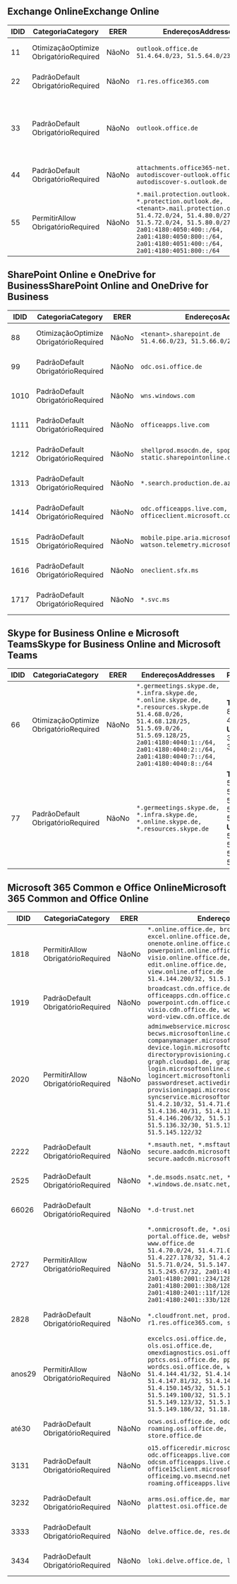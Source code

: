 <!--THIS FILE IS AUTOMATICALLY GENERATED. MANUAL CHANGES WILL BE OVERWRITTEN.-->
<!--Please contact the Office 365 Endpoints team with any questions.-->
<!--Germany endpoints version 2019072900-->
<!--File generated 2019-07-29 11:00:21.9662-->

## <a name="exchange-online"></a><span data-ttu-id="9a437-101">Exchange Online</span><span class="sxs-lookup"><span data-stu-id="9a437-101">Exchange Online</span></span>

<span data-ttu-id="9a437-102">ID</span><span class="sxs-lookup"><span data-stu-id="9a437-102">ID</span></span> | <span data-ttu-id="9a437-103">Categoria</span><span class="sxs-lookup"><span data-stu-id="9a437-103">Category</span></span> | <span data-ttu-id="9a437-104">ER</span><span class="sxs-lookup"><span data-stu-id="9a437-104">ER</span></span> | <span data-ttu-id="9a437-105">Endereços</span><span class="sxs-lookup"><span data-stu-id="9a437-105">Addresses</span></span> | <span data-ttu-id="9a437-106">Portas</span><span class="sxs-lookup"><span data-stu-id="9a437-106">Ports</span></span>
-- | -------------------- | -- | ------------------------------------------------------------------------------------------------------------------------------------------------------------------------------------------------------------------------------------------------------------ | -------------------------------
<span data-ttu-id="9a437-107">1</span><span class="sxs-lookup"><span data-stu-id="9a437-107">1</span></span> | <span data-ttu-id="9a437-108">Otimização</span><span class="sxs-lookup"><span data-stu-id="9a437-108">Optimize</span></span><BR><span data-ttu-id="9a437-109">Obrigatório</span><span class="sxs-lookup"><span data-stu-id="9a437-109">Required</span></span> | <span data-ttu-id="9a437-110">Não</span><span class="sxs-lookup"><span data-stu-id="9a437-110">No</span></span> | `outlook.office.de`<BR>`51.4.64.0/23, 51.5.64.0/23` | <span data-ttu-id="9a437-111">**TCP:** 443, 80</span><span class="sxs-lookup"><span data-stu-id="9a437-111">**TCP:** 443, 80</span></span>
<span data-ttu-id="9a437-112">2</span><span class="sxs-lookup"><span data-stu-id="9a437-112">2</span></span> | <span data-ttu-id="9a437-113">Padrão</span><span class="sxs-lookup"><span data-stu-id="9a437-113">Default</span></span><BR><span data-ttu-id="9a437-114">Obrigatório</span><span class="sxs-lookup"><span data-stu-id="9a437-114">Required</span></span> | <span data-ttu-id="9a437-115">Não</span><span class="sxs-lookup"><span data-stu-id="9a437-115">No</span></span> | `r1.res.office365.com` | <span data-ttu-id="9a437-116">**TCP:** 443, 80</span><span class="sxs-lookup"><span data-stu-id="9a437-116">**TCP:** 443, 80</span></span>
<span data-ttu-id="9a437-117">3</span><span class="sxs-lookup"><span data-stu-id="9a437-117">3</span></span> | <span data-ttu-id="9a437-118">Padrão</span><span class="sxs-lookup"><span data-stu-id="9a437-118">Default</span></span><BR><span data-ttu-id="9a437-119">Obrigatório</span><span class="sxs-lookup"><span data-stu-id="9a437-119">Required</span></span> | <span data-ttu-id="9a437-120">Não</span><span class="sxs-lookup"><span data-stu-id="9a437-120">No</span></span> | `outlook.office.de` | <span data-ttu-id="9a437-121">**TCP:** 143, 25, 587, 993, 995</span><span class="sxs-lookup"><span data-stu-id="9a437-121">**TCP:** 143, 25, 587, 993, 995</span></span>
<span data-ttu-id="9a437-122">4</span><span class="sxs-lookup"><span data-stu-id="9a437-122">4</span></span> | <span data-ttu-id="9a437-123">Padrão</span><span class="sxs-lookup"><span data-stu-id="9a437-123">Default</span></span><BR><span data-ttu-id="9a437-124">Obrigatório</span><span class="sxs-lookup"><span data-stu-id="9a437-124">Required</span></span> | <span data-ttu-id="9a437-125">Não</span><span class="sxs-lookup"><span data-stu-id="9a437-125">No</span></span> | `attachments.office365-net.de, autodiscover-outlook.office.de, autodiscover-s.outlook.de` | <span data-ttu-id="9a437-126">**TCP:** 443, 80</span><span class="sxs-lookup"><span data-stu-id="9a437-126">**TCP:** 443, 80</span></span>
<span data-ttu-id="9a437-127">5</span><span class="sxs-lookup"><span data-stu-id="9a437-127">5</span></span> | <span data-ttu-id="9a437-128">Permitir</span><span class="sxs-lookup"><span data-stu-id="9a437-128">Allow</span></span><BR><span data-ttu-id="9a437-129">Obrigatório</span><span class="sxs-lookup"><span data-stu-id="9a437-129">Required</span></span> | <span data-ttu-id="9a437-130">Não</span><span class="sxs-lookup"><span data-stu-id="9a437-130">No</span></span> | `*.mail.protection.outlook.de, *.protection.outlook.de, <tenant>.mail.protection.outlook.de`<BR>`51.4.72.0/24, 51.4.80.0/27, 51.5.72.0/24, 51.5.80.0/27, 2a01:4180:4050:400::/64, 2a01:4180:4050:800::/64, 2a01:4180:4051:400::/64, 2a01:4180:4051:800::/64` | <span data-ttu-id="9a437-131">**TCP:** 25, 443</span><span class="sxs-lookup"><span data-stu-id="9a437-131">**TCP:** 25, 443</span></span>

## <a name="sharepoint-online-and-onedrive-for-business"></a><span data-ttu-id="9a437-132">SharePoint Online e OneDrive for Business</span><span class="sxs-lookup"><span data-stu-id="9a437-132">SharePoint Online and OneDrive for Business</span></span>

<span data-ttu-id="9a437-133">ID</span><span class="sxs-lookup"><span data-stu-id="9a437-133">ID</span></span> | <span data-ttu-id="9a437-134">Categoria</span><span class="sxs-lookup"><span data-stu-id="9a437-134">Category</span></span> | <span data-ttu-id="9a437-135">ER</span><span class="sxs-lookup"><span data-stu-id="9a437-135">ER</span></span> | <span data-ttu-id="9a437-136">Endereços</span><span class="sxs-lookup"><span data-stu-id="9a437-136">Addresses</span></span> | <span data-ttu-id="9a437-137">Portas</span><span class="sxs-lookup"><span data-stu-id="9a437-137">Ports</span></span>
-- | -------------------- | -- | ------------------------------------------------------------------------------ | ----------------
<span data-ttu-id="9a437-138">8</span><span class="sxs-lookup"><span data-stu-id="9a437-138">8</span></span> | <span data-ttu-id="9a437-139">Otimização</span><span class="sxs-lookup"><span data-stu-id="9a437-139">Optimize</span></span><BR><span data-ttu-id="9a437-140">Obrigatório</span><span class="sxs-lookup"><span data-stu-id="9a437-140">Required</span></span> | <span data-ttu-id="9a437-141">Não</span><span class="sxs-lookup"><span data-stu-id="9a437-141">No</span></span> | `<tenant>.sharepoint.de`<BR>`51.4.66.0/23, 51.5.66.0/23` | <span data-ttu-id="9a437-142">**TCP:** 443, 80</span><span class="sxs-lookup"><span data-stu-id="9a437-142">**TCP:** 443, 80</span></span>
<span data-ttu-id="9a437-143">9</span><span class="sxs-lookup"><span data-stu-id="9a437-143">9</span></span> | <span data-ttu-id="9a437-144">Padrão</span><span class="sxs-lookup"><span data-stu-id="9a437-144">Default</span></span><BR><span data-ttu-id="9a437-145">Obrigatório</span><span class="sxs-lookup"><span data-stu-id="9a437-145">Required</span></span> | <span data-ttu-id="9a437-146">Não</span><span class="sxs-lookup"><span data-stu-id="9a437-146">No</span></span> | `odc.osi.office.de` | <span data-ttu-id="9a437-147">**TCP:** 443, 80</span><span class="sxs-lookup"><span data-stu-id="9a437-147">**TCP:** 443, 80</span></span>
<span data-ttu-id="9a437-148">10</span><span class="sxs-lookup"><span data-stu-id="9a437-148">10</span></span> | <span data-ttu-id="9a437-149">Padrão</span><span class="sxs-lookup"><span data-stu-id="9a437-149">Default</span></span><BR><span data-ttu-id="9a437-150">Obrigatório</span><span class="sxs-lookup"><span data-stu-id="9a437-150">Required</span></span> | <span data-ttu-id="9a437-151">Não</span><span class="sxs-lookup"><span data-stu-id="9a437-151">No</span></span> | `wns.windows.com` | <span data-ttu-id="9a437-152">**TCP:** 443, 80</span><span class="sxs-lookup"><span data-stu-id="9a437-152">**TCP:** 443, 80</span></span>
<span data-ttu-id="9a437-153">11</span><span class="sxs-lookup"><span data-stu-id="9a437-153">11</span></span> | <span data-ttu-id="9a437-154">Padrão</span><span class="sxs-lookup"><span data-stu-id="9a437-154">Default</span></span><BR><span data-ttu-id="9a437-155">Obrigatório</span><span class="sxs-lookup"><span data-stu-id="9a437-155">Required</span></span> | <span data-ttu-id="9a437-156">Não</span><span class="sxs-lookup"><span data-stu-id="9a437-156">No</span></span> | `officeapps.live.com` | <span data-ttu-id="9a437-157">**TCP:** 443, 80</span><span class="sxs-lookup"><span data-stu-id="9a437-157">**TCP:** 443, 80</span></span>
<span data-ttu-id="9a437-158">12</span><span class="sxs-lookup"><span data-stu-id="9a437-158">12</span></span> | <span data-ttu-id="9a437-159">Padrão</span><span class="sxs-lookup"><span data-stu-id="9a437-159">Default</span></span><BR><span data-ttu-id="9a437-160">Obrigatório</span><span class="sxs-lookup"><span data-stu-id="9a437-160">Required</span></span> | <span data-ttu-id="9a437-161">Não</span><span class="sxs-lookup"><span data-stu-id="9a437-161">No</span></span> | `shellprod.msocdn.de, spoprod-a.akamaihd.net, static.sharepointonline.com` | <span data-ttu-id="9a437-162">**TCP:** 443, 80</span><span class="sxs-lookup"><span data-stu-id="9a437-162">**TCP:** 443, 80</span></span>
<span data-ttu-id="9a437-163">13</span><span class="sxs-lookup"><span data-stu-id="9a437-163">13</span></span> | <span data-ttu-id="9a437-164">Padrão</span><span class="sxs-lookup"><span data-stu-id="9a437-164">Default</span></span><BR><span data-ttu-id="9a437-165">Obrigatório</span><span class="sxs-lookup"><span data-stu-id="9a437-165">Required</span></span> | <span data-ttu-id="9a437-166">Não</span><span class="sxs-lookup"><span data-stu-id="9a437-166">No</span></span> | `*.search.production.de.azuretrafficmanager.de` | <span data-ttu-id="9a437-167">**TCP:** 443</span><span class="sxs-lookup"><span data-stu-id="9a437-167">**TCP:** 443</span></span>
<span data-ttu-id="9a437-168">14</span><span class="sxs-lookup"><span data-stu-id="9a437-168">14</span></span> | <span data-ttu-id="9a437-169">Padrão</span><span class="sxs-lookup"><span data-stu-id="9a437-169">Default</span></span><BR><span data-ttu-id="9a437-170">Obrigatório</span><span class="sxs-lookup"><span data-stu-id="9a437-170">Required</span></span> | <span data-ttu-id="9a437-171">Não</span><span class="sxs-lookup"><span data-stu-id="9a437-171">No</span></span> | `odc.officeapps.live.com, officeclient.microsoft.com` | <span data-ttu-id="9a437-172">**TCP:** 443, 80</span><span class="sxs-lookup"><span data-stu-id="9a437-172">**TCP:** 443, 80</span></span>
<span data-ttu-id="9a437-173">15</span><span class="sxs-lookup"><span data-stu-id="9a437-173">15</span></span> | <span data-ttu-id="9a437-174">Padrão</span><span class="sxs-lookup"><span data-stu-id="9a437-174">Default</span></span><BR><span data-ttu-id="9a437-175">Obrigatório</span><span class="sxs-lookup"><span data-stu-id="9a437-175">Required</span></span> | <span data-ttu-id="9a437-176">Não</span><span class="sxs-lookup"><span data-stu-id="9a437-176">No</span></span> | `mobile.pipe.aria.microsoft.com, ssw.live.com, watson.telemetry.microsoft.com` | <span data-ttu-id="9a437-177">**TCP:** 443, 80</span><span class="sxs-lookup"><span data-stu-id="9a437-177">**TCP:** 443, 80</span></span>
<span data-ttu-id="9a437-178">16</span><span class="sxs-lookup"><span data-stu-id="9a437-178">16</span></span> | <span data-ttu-id="9a437-179">Padrão</span><span class="sxs-lookup"><span data-stu-id="9a437-179">Default</span></span><BR><span data-ttu-id="9a437-180">Obrigatório</span><span class="sxs-lookup"><span data-stu-id="9a437-180">Required</span></span> | <span data-ttu-id="9a437-181">Não</span><span class="sxs-lookup"><span data-stu-id="9a437-181">No</span></span> | `oneclient.sfx.ms` | <span data-ttu-id="9a437-182">**TCP:** 443, 80</span><span class="sxs-lookup"><span data-stu-id="9a437-182">**TCP:** 443, 80</span></span>
<span data-ttu-id="9a437-183">17</span><span class="sxs-lookup"><span data-stu-id="9a437-183">17</span></span> | <span data-ttu-id="9a437-184">Padrão</span><span class="sxs-lookup"><span data-stu-id="9a437-184">Default</span></span><BR><span data-ttu-id="9a437-185">Obrigatório</span><span class="sxs-lookup"><span data-stu-id="9a437-185">Required</span></span> | <span data-ttu-id="9a437-186">Não</span><span class="sxs-lookup"><span data-stu-id="9a437-186">No</span></span> | `*.svc.ms` | <span data-ttu-id="9a437-187">**TCP:** 443, 80</span><span class="sxs-lookup"><span data-stu-id="9a437-187">**TCP:** 443, 80</span></span>

## <a name="skype-for-business-online-and-microsoft-teams"></a><span data-ttu-id="9a437-188">Skype for Business Online e Microsoft Teams</span><span class="sxs-lookup"><span data-stu-id="9a437-188">Skype for Business Online and Microsoft Teams</span></span>

<span data-ttu-id="9a437-189">ID</span><span class="sxs-lookup"><span data-stu-id="9a437-189">ID</span></span> | <span data-ttu-id="9a437-190">Categoria</span><span class="sxs-lookup"><span data-stu-id="9a437-190">Category</span></span> | <span data-ttu-id="9a437-191">ER</span><span class="sxs-lookup"><span data-stu-id="9a437-191">ER</span></span> | <span data-ttu-id="9a437-192">Endereços</span><span class="sxs-lookup"><span data-stu-id="9a437-192">Addresses</span></span> | <span data-ttu-id="9a437-193">Portas</span><span class="sxs-lookup"><span data-stu-id="9a437-193">Ports</span></span>
-- | -------------------- | -- | ----------------------------------------------------------------------------------------------------------------------------------------------------------------------------------------------------------------------------------------------- | --------------------------------------------------
<span data-ttu-id="9a437-194">6</span><span class="sxs-lookup"><span data-stu-id="9a437-194">6</span></span> | <span data-ttu-id="9a437-195">Otimização</span><span class="sxs-lookup"><span data-stu-id="9a437-195">Optimize</span></span><BR><span data-ttu-id="9a437-196">Obrigatório</span><span class="sxs-lookup"><span data-stu-id="9a437-196">Required</span></span> | <span data-ttu-id="9a437-197">Não</span><span class="sxs-lookup"><span data-stu-id="9a437-197">No</span></span> | `*.germeetings.skype.de, *.infra.skype.de, *.online.skype.de, *.resources.skype.de`<BR>`51.4.68.0/26, 51.4.68.128/25, 51.5.69.0/26, 51.5.69.128/25, 2a01:4180:4040:1::/64, 2a01:4180:4040:2::/64, 2a01:4180:4040:7::/64, 2a01:4180:4040:8::/64` | <span data-ttu-id="9a437-198">**TCP:** 443, 80</span><span class="sxs-lookup"><span data-stu-id="9a437-198">**TCP:** 443, 80</span></span><BR><span data-ttu-id="9a437-199">**UDP:** 3478</span><span class="sxs-lookup"><span data-stu-id="9a437-199">**UDP:** 3478</span></span>
<span data-ttu-id="9a437-200">7</span><span class="sxs-lookup"><span data-stu-id="9a437-200">7</span></span> | <span data-ttu-id="9a437-201">Padrão</span><span class="sxs-lookup"><span data-stu-id="9a437-201">Default</span></span><BR><span data-ttu-id="9a437-202">Obrigatório</span><span class="sxs-lookup"><span data-stu-id="9a437-202">Required</span></span> | <span data-ttu-id="9a437-203">Não</span><span class="sxs-lookup"><span data-stu-id="9a437-203">No</span></span> | `*.germeetings.skype.de, *.infra.skype.de, *.online.skype.de, *.resources.skype.de` | <span data-ttu-id="9a437-204">**TCP:** 5061, 50000-59999</span><span class="sxs-lookup"><span data-stu-id="9a437-204">**TCP:** 5061, 50000-59999</span></span><BR><span data-ttu-id="9a437-205">**UDP:** 50000-59999</span><span class="sxs-lookup"><span data-stu-id="9a437-205">**UDP:** 50000-59999</span></span>

## <a name="microsoft-365-common-and-office-online"></a><span data-ttu-id="9a437-206">Microsoft 365 Common e Office Online</span><span class="sxs-lookup"><span data-stu-id="9a437-206">Microsoft 365 Common and Office Online</span></span>

<span data-ttu-id="9a437-207">ID</span><span class="sxs-lookup"><span data-stu-id="9a437-207">ID</span></span> | <span data-ttu-id="9a437-208">Categoria</span><span class="sxs-lookup"><span data-stu-id="9a437-208">Category</span></span> | <span data-ttu-id="9a437-209">ER</span><span class="sxs-lookup"><span data-stu-id="9a437-209">ER</span></span> | <span data-ttu-id="9a437-210">Endereços</span><span class="sxs-lookup"><span data-stu-id="9a437-210">Addresses</span></span> | <span data-ttu-id="9a437-211">Portas</span><span class="sxs-lookup"><span data-stu-id="9a437-211">Ports</span></span>
-- | ------------------- | -- | -------------------------------------------------------------------------------------------------------------------------------------------------------------------------------------------------------------------------------------------------------------------------------------------------------------------------------------------------------------------------------------------------------------------------------------------------------------------------------------------------------------------------------------------------------------------------------------------------------------------------- | ----------------
<span data-ttu-id="9a437-212">18</span><span class="sxs-lookup"><span data-stu-id="9a437-212">18</span></span> | <span data-ttu-id="9a437-213">Permitir</span><span class="sxs-lookup"><span data-stu-id="9a437-213">Allow</span></span><BR><span data-ttu-id="9a437-214">Obrigatório</span><span class="sxs-lookup"><span data-stu-id="9a437-214">Required</span></span> | <span data-ttu-id="9a437-215">Não</span><span class="sxs-lookup"><span data-stu-id="9a437-215">No</span></span> | `*.online.office.de, broadcast.online.office.de, excel.online.office.de, onenote.online.office.de, powerpoint.online.office.de, visio.online.office.de, word-edit.online.office.de, word-view.online.office.de`<BR>`51.4.144.200/32, 51.5.149.3/32, 51.18.16.0/23` | <span data-ttu-id="9a437-216">**TCP:** 443</span><span class="sxs-lookup"><span data-stu-id="9a437-216">**TCP:** 443</span></span>
<span data-ttu-id="9a437-217">19</span><span class="sxs-lookup"><span data-stu-id="9a437-217">19</span></span> | <span data-ttu-id="9a437-218">Padrão</span><span class="sxs-lookup"><span data-stu-id="9a437-218">Default</span></span><BR><span data-ttu-id="9a437-219">Obrigatório</span><span class="sxs-lookup"><span data-stu-id="9a437-219">Required</span></span> | <span data-ttu-id="9a437-220">Não</span><span class="sxs-lookup"><span data-stu-id="9a437-220">No</span></span> | `broadcast.cdn.office.de, excel.cdn.office.de, officeapps.cdn.office.de, onenote.cdn.office.de, powerpoint.cdn.office.de, view.cdn.office.de, visio.cdn.office.de, word-edit.cdn.office.de, word-view.cdn.office.de` | <span data-ttu-id="9a437-221">**TCP:** 443</span><span class="sxs-lookup"><span data-stu-id="9a437-221">**TCP:** 443</span></span>
<span data-ttu-id="9a437-222">20</span><span class="sxs-lookup"><span data-stu-id="9a437-222">20</span></span> | <span data-ttu-id="9a437-223">Permitir</span><span class="sxs-lookup"><span data-stu-id="9a437-223">Allow</span></span><BR><span data-ttu-id="9a437-224">Obrigatório</span><span class="sxs-lookup"><span data-stu-id="9a437-224">Required</span></span> | <span data-ttu-id="9a437-225">Não</span><span class="sxs-lookup"><span data-stu-id="9a437-225">No</span></span> | `adminwebservice.microsoftonline.de, becws.microsoftonline.de, companymanager.microsoftonline.de, device.login.microsoftonline.de, directoryprovisioning.cloudapi.de, graph.cloudapi.de, graph.microsoft.de, login.microsoftonline.de, logincert.microsoftonline.de, pas.cloudapi.de, passwordreset.activedirectory.microsoftazure.de, provisioningapi.microsoftonline.de, syncservice.microsoftonline.de`<BR>`51.4.2.10/32, 51.4.71.61/32, 51.4.136.38/31, 51.4.136.40/31, 51.4.136.42/32, 51.4.146.38/32, 51.4.146.206/32, 51.5.16.7/32, 51.5.71.22/32, 51.5.136.32/30, 51.5.136.36/32, 51.5.145.29/32, 51.5.145.122/32` | <span data-ttu-id="9a437-226">**TCP:** 443, 80</span><span class="sxs-lookup"><span data-stu-id="9a437-226">**TCP:** 443, 80</span></span>
<span data-ttu-id="9a437-227">22</span><span class="sxs-lookup"><span data-stu-id="9a437-227">22</span></span> | <span data-ttu-id="9a437-228">Padrão</span><span class="sxs-lookup"><span data-stu-id="9a437-228">Default</span></span><BR><span data-ttu-id="9a437-229">Obrigatório</span><span class="sxs-lookup"><span data-stu-id="9a437-229">Required</span></span> | <span data-ttu-id="9a437-230">Não</span><span class="sxs-lookup"><span data-stu-id="9a437-230">No</span></span> | `*.msauth.net, *.msftauth.net, secure.aadcdn.microsoftonline-p.com, secure.aadcdn.microsoftonline-p.de` | <span data-ttu-id="9a437-231">**TCP:** 443, 80</span><span class="sxs-lookup"><span data-stu-id="9a437-231">**TCP:** 443, 80</span></span>
<span data-ttu-id="9a437-232">25</span><span class="sxs-lookup"><span data-stu-id="9a437-232">25</span></span> | <span data-ttu-id="9a437-233">Padrão</span><span class="sxs-lookup"><span data-stu-id="9a437-233">Default</span></span><BR><span data-ttu-id="9a437-234">Obrigatório</span><span class="sxs-lookup"><span data-stu-id="9a437-234">Required</span></span> | <span data-ttu-id="9a437-235">Não</span><span class="sxs-lookup"><span data-stu-id="9a437-235">No</span></span> | `*.de.msods.nsatc.net, *.office.de.akadns.net, *.windows.de.nsatc.net, officehome.msocdn.de` | <span data-ttu-id="9a437-236">**TCP:** 443, 80</span><span class="sxs-lookup"><span data-stu-id="9a437-236">**TCP:** 443, 80</span></span>
<span data-ttu-id="9a437-237">660</span><span class="sxs-lookup"><span data-stu-id="9a437-237">26</span></span> | <span data-ttu-id="9a437-238">Padrão</span><span class="sxs-lookup"><span data-stu-id="9a437-238">Default</span></span><BR><span data-ttu-id="9a437-239">Obrigatório</span><span class="sxs-lookup"><span data-stu-id="9a437-239">Required</span></span> | <span data-ttu-id="9a437-240">Não</span><span class="sxs-lookup"><span data-stu-id="9a437-240">No</span></span> | `*.d-trust.net` | <span data-ttu-id="9a437-241">**TCP:** 443, 80</span><span class="sxs-lookup"><span data-stu-id="9a437-241">**TCP:** 443, 80</span></span>
<span data-ttu-id="9a437-242">27</span><span class="sxs-lookup"><span data-stu-id="9a437-242">27</span></span> | <span data-ttu-id="9a437-243">Permitir</span><span class="sxs-lookup"><span data-stu-id="9a437-243">Allow</span></span><BR><span data-ttu-id="9a437-244">Obrigatório</span><span class="sxs-lookup"><span data-stu-id="9a437-244">Required</span></span> | <span data-ttu-id="9a437-245">Não</span><span class="sxs-lookup"><span data-stu-id="9a437-245">No</span></span> | `*.onmicrosoft.de, *.osi.office.de, office.de, portal.office.de, webshell.suite.office.de, www.office.de`<BR>`51.4.70.0/24, 51.4.71.0/24, 51.4.226.115/32, 51.4.227.178/32, 51.4.230.178/32, 51.5.70.0/24, 51.5.71.0/24, 51.5.147.48/32, 51.5.242.163/32, 51.5.245.67/32, 2a01:4180:2001::92/128, 2a01:4180:2001::234/128, 2a01:4180:2001::3b8/128, 2a01:4180:2401::11f/128, 2a01:4180:2401::33b/128, 2a01:4180:2401::55b/128` | <span data-ttu-id="9a437-246">**TCP:** 443, 80</span><span class="sxs-lookup"><span data-stu-id="9a437-246">**TCP:** 443, 80</span></span>
<span data-ttu-id="9a437-247">28</span><span class="sxs-lookup"><span data-stu-id="9a437-247">28</span></span> | <span data-ttu-id="9a437-248">Padrão</span><span class="sxs-lookup"><span data-stu-id="9a437-248">Default</span></span><BR><span data-ttu-id="9a437-249">Obrigatório</span><span class="sxs-lookup"><span data-stu-id="9a437-249">Required</span></span> | <span data-ttu-id="9a437-250">Não</span><span class="sxs-lookup"><span data-stu-id="9a437-250">No</span></span> | `*.cloudfront.net, prod.msocdn.de, r1.res.office365.com, shellprod.msocdn.de` | <span data-ttu-id="9a437-251">**TCP:** 443, 80</span><span class="sxs-lookup"><span data-stu-id="9a437-251">**TCP:** 443, 80</span></span>
<span data-ttu-id="9a437-252">anos</span><span class="sxs-lookup"><span data-stu-id="9a437-252">29</span></span> | <span data-ttu-id="9a437-253">Permitir</span><span class="sxs-lookup"><span data-stu-id="9a437-253">Allow</span></span><BR><span data-ttu-id="9a437-254">Obrigatório</span><span class="sxs-lookup"><span data-stu-id="9a437-254">Required</span></span> | <span data-ttu-id="9a437-255">Não</span><span class="sxs-lookup"><span data-stu-id="9a437-255">No</span></span> | `excelcs.osi.office.de, excelps.osi.office.de, ols.osi.office.de, omexdiagnostics.osi.office.de, pptcs.osi.office.de, pptps.osi.office.de, wordcs.osi.office.de, wordps.osi.office.de`<BR>`51.4.144.41/32, 51.4.144.174/32, 51.4.145.38/32, 51.4.147.81/32, 51.4.147.233/32, 51.4.148.12/32, 51.4.150.145/32, 51.5.147.242/32, 51.5.149.100/32, 51.5.149.119/32, 51.5.149.123/32, 51.5.149.180/32, 51.5.149.186/32, 51.18.0.0/21` | <span data-ttu-id="9a437-256">**TCP:** 443, 80</span><span class="sxs-lookup"><span data-stu-id="9a437-256">**TCP:** 443, 80</span></span>
<span data-ttu-id="9a437-257">até</span><span class="sxs-lookup"><span data-stu-id="9a437-257">30</span></span> | <span data-ttu-id="9a437-258">Padrão</span><span class="sxs-lookup"><span data-stu-id="9a437-258">Default</span></span><BR><span data-ttu-id="9a437-259">Obrigatório</span><span class="sxs-lookup"><span data-stu-id="9a437-259">Required</span></span> | <span data-ttu-id="9a437-260">Não</span><span class="sxs-lookup"><span data-stu-id="9a437-260">No</span></span> | `ocws.osi.office.de, odc.osi.office.de, roaming.osi.office.de, sharepoint.de, store.office.de` | <span data-ttu-id="9a437-261">**TCP:** 443, 80</span><span class="sxs-lookup"><span data-stu-id="9a437-261">**TCP:** 443, 80</span></span>
<span data-ttu-id="9a437-262">31</span><span class="sxs-lookup"><span data-stu-id="9a437-262">31</span></span> | <span data-ttu-id="9a437-263">Padrão</span><span class="sxs-lookup"><span data-stu-id="9a437-263">Default</span></span><BR><span data-ttu-id="9a437-264">Obrigatório</span><span class="sxs-lookup"><span data-stu-id="9a437-264">Required</span></span> | <span data-ttu-id="9a437-265">Não</span><span class="sxs-lookup"><span data-stu-id="9a437-265">No</span></span> | `o15.officeredir.microsoft.com, odc.officeapps.live.com, odcsm.officeapps.live.com, office.microsoft.com, office15client.microsoft.com, officeimg.vo.msecnd.net, roaming.officeapps.live.com` | <span data-ttu-id="9a437-266">**TCP:** 443, 80</span><span class="sxs-lookup"><span data-stu-id="9a437-266">**TCP:** 443, 80</span></span>
<span data-ttu-id="9a437-267">32</span><span class="sxs-lookup"><span data-stu-id="9a437-267">32</span></span> | <span data-ttu-id="9a437-268">Padrão</span><span class="sxs-lookup"><span data-stu-id="9a437-268">Default</span></span><BR><span data-ttu-id="9a437-269">Obrigatório</span><span class="sxs-lookup"><span data-stu-id="9a437-269">Required</span></span> | <span data-ttu-id="9a437-270">Não</span><span class="sxs-lookup"><span data-stu-id="9a437-270">No</span></span> | `arms.osi.office.de, manage.osi.office.de, plattest.osi.office.de` | <span data-ttu-id="9a437-271">**TCP:** 443, 80</span><span class="sxs-lookup"><span data-stu-id="9a437-271">**TCP:** 443, 80</span></span>
<span data-ttu-id="9a437-272">33</span><span class="sxs-lookup"><span data-stu-id="9a437-272">33</span></span> | <span data-ttu-id="9a437-273">Padrão</span><span class="sxs-lookup"><span data-stu-id="9a437-273">Default</span></span><BR><span data-ttu-id="9a437-274">Obrigatório</span><span class="sxs-lookup"><span data-stu-id="9a437-274">Required</span></span> | <span data-ttu-id="9a437-275">Não</span><span class="sxs-lookup"><span data-stu-id="9a437-275">No</span></span> | `delve.office.de, res.delve.office.com` | <span data-ttu-id="9a437-276">**TCP:** 443</span><span class="sxs-lookup"><span data-stu-id="9a437-276">**TCP:** 443</span></span>
<span data-ttu-id="9a437-277">34</span><span class="sxs-lookup"><span data-stu-id="9a437-277">34</span></span> | <span data-ttu-id="9a437-278">Padrão</span><span class="sxs-lookup"><span data-stu-id="9a437-278">Default</span></span><BR><span data-ttu-id="9a437-279">Obrigatório</span><span class="sxs-lookup"><span data-stu-id="9a437-279">Required</span></span> | <span data-ttu-id="9a437-280">Não</span><span class="sxs-lookup"><span data-stu-id="9a437-280">No</span></span> | `loki.delve.office.de, lpcres.delve.office.com` | <span data-ttu-id="9a437-281">**TCP:** 443</span><span class="sxs-lookup"><span data-stu-id="9a437-281">**TCP:** 443</span></span>
